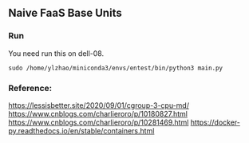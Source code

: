 ## Naive FaaS Base Units

### Run

You need run this on dell-08.

`sudo /home/ylzhao/miniconda3/envs/entest/bin/python3 main.py`

### Reference:

https://lessisbetter.site/2020/09/01/cgroup-3-cpu-md/
https://www.cnblogs.com/charlieroro/p/10180827.html
https://www.cnblogs.com/charlieroro/p/10281469.html
https://docker-py.readthedocs.io/en/stable/containers.html